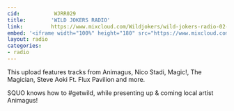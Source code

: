 ```yaml
---
cid:           WJRR029
title:        'WILD JOKERS RADIO'
link:         https://www.mixcloud.com/Wildjokers/wild-jokers-radio-02-07-15/
embed: '<iframe width="100%" height="180" src="https://www.mixcloud.com/widget/iframe/?embed_type=widget_standard&amp;embed_uuid=113fbd36-9646-4323-bbf2-67fef674c9e5&amp;feed=https%3A%2F%2Fwww.mixcloud.com%2FWildjokers%2Fwild-jokers-radio-02-07-15%2F&amp;hide_cover=1&amp;hide_tracklist=1&amp;replace=0" frameborder="0"></iframe>'
layout: radio
categories:
- radio
---
```


This upload features tracks from Animagus, Nico Stadi, Magic!, The Magician, Steve Aoki Ft. Flux Pavilion and more.

SQUO knows how to #getwild, while presenting up & coming local artist Animagus!